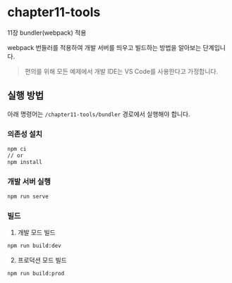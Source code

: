 # chapter11-tools

11장 bundler(webpack) 적용

webpack 번들러를 적용하여 개발 서버를 띄우고 빌드하는 방법을 알아보는 단계입니다.

> 편의를 위해 모든 예제에서 개발 IDE는 VS Code를 사용한다고 가정합니다.

## 실행 방법

아래 명령어는 `/chapter11-tools/bundler` 경로에서 실행해야 합니다.

### 의존성 설치

```sh
npm ci
// or
npm install
```

### 개발 서버 실행

```sh
npm run serve
```

### 빌드

1. 개발 모드 빌드

```sh
npm run build:dev
```

2. 프로덕션 모드 빌드

```sh
npm run build:prod
```
